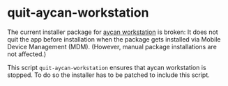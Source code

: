# quit-aycan-workstation

The current installer package for
[aycan workstation](https://www.aycan.de/produkte/aycan-workstation.html)
is broken:
It does not quit the app before installation when the package gets
installed via Mobile Device Management (MDM).
(However, manual package installations are not affected.)

This script `quit-aycan-workstation` ensures that aycan workstation is stopped.
To do so the installer has to be patched to include this script.
